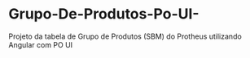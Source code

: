 # Grupo-De-Produtos-Po-UI-
Projeto da tabela de Grupo de Produtos (SBM) do Protheus utilizando Angular com PO UI

